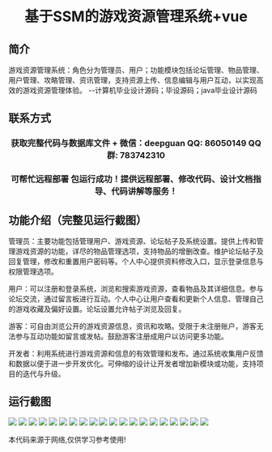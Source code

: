 <p><h1 align="center">基于SSM的游戏资源管理系统+vue</h1></p>

## 简介
游戏资源管理系统：角色分为管理员、用户；功能模块包括论坛管理、物品管理、用户管理、攻略管理、资讯管理，支持资源上传、信息编辑与用户互动，以实现高效的游戏资源管理体验。    --计算机毕业设计源码；毕设源码；java毕业设计源码


## 联系方式
<p><h3 align="center">获取完整代码与数据库文件 + 微信：deepguan QQ: 86050149 QQ群: 783742310</h3></p>
<p><h3 align="center">可帮忙远程部署 包运行成功！提供远程部署、修改代码、设计文档指导、代码讲解等服务！</h3></p>

## 功能介绍（完整见运行截图）
管理员：主要功能包括管理用户、游戏资源、论坛帖子及系统设置。提供上传和管理游戏资源的功能，详尽的物品管理选项，支持物品的增删改查。维护论坛帖子及回复管理，修改和重置用户密码等。个人中心提供资料修改入口，显示登录信息与权限管理选项。

用户：可以注册和登录系统，浏览和搜索游戏资源，查看物品及其详细信息。参与论坛交流，通过留言板进行互动。个人中心让用户查看和更新个人信息、管理自己的游戏收藏及偏好设置。论坛设置允许帖子浏览及回复。

游客：可自由浏览公开的游戏资源信息，资讯和攻略。受限于未注册账户，游客无法参与互动功能如留言或发帖。鼓励游客注册成用户以访问更多功能。

开发者：利用系统进行游戏资源和信息的有效管理和发布。通过系统收集用户反馈和数据以便于进一步开发优化。可伸缩的设计让开发者增加新模块或功能，支持项目的迭代与升级。


## 运行截图
![](img/001.jpg)
![](img/002.jpg)
![](img/003.jpg)
![](img/004.jpg)
![](img/005.jpg)
![](img/006.jpg)
![](img/007.jpg)
![](img/008.jpg)
![](img/009.jpg)
![](img/010.jpg)
![](img/011.jpg)
![](img/012.jpg)
![](img/013.jpg)
![](img/014.jpg)
![](img/015.jpg)
![](img/016.jpg)
![](img/017.jpg)
![](img/018.jpg)
![](img/019.jpg)
![](img/020.jpg)

<p>本代码来源于网络,仅供学习参考使用!</p>
